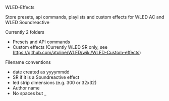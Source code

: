 WLED-Effects

Store presets, api commands, playlists and custom effects for WLED AC and WLED Soundreactive

Currently 2 folders

* Presets and API commands
* Custom effects (Currently WLED SR only, see https://github.com/atuline/WLED/wiki/WLED-Custom-effects)

Filename conventions
* date created as yyyymmdd
* SR if it is a Soundreactive effect
* led strip dimensions (e.g. 300 or 32x32)
* Author name
* No spaces but _
